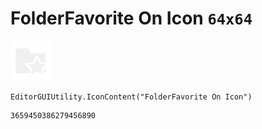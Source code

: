# FolderFavorite On Icon `64x64`
<img src="/img/FolderFavorite%20On%20Icon.png" width=64 height=64>

``` CSharp
EditorGUIUtility.IconContent("FolderFavorite On Icon")
```
```
3659450386279456890
```

